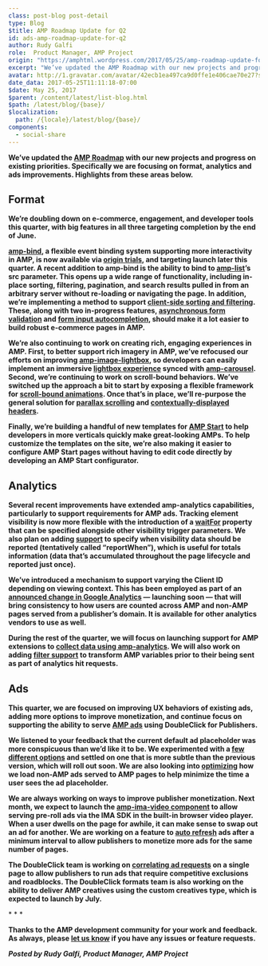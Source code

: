 ```yaml
---
class: post-blog post-detail
type: Blog
$title: AMP Roadmap Update for Q2
id: ads-amp-roadmap-update-for-q2
author: Rudy Galfi
role:  Product Manager, AMP Project
origin: "https://amphtml.wordpress.com/2017/05/25/amp-roadmap-update-for-q2/amp/"
excerpt: "We’ve updated the AMP Roadmap with our new projects and progress on existing priorities. Specifically we are focusing on format, analytics and ads improvements. Highlights from these areas below. Format We’re doubling down on e-commerce, engagement, and developer tools this quarter, with big features in all three targeting completion by the end of June. amp-bind, [&#8230;]"
avatar: http://1.gravatar.com/avatar/42ecb1ea497ca9d0ffe1e406cae70e27?s=96&d=identicon&r=G
date_data: 2017-05-25T11:11:18-07:00
$date: May 25, 2017
$parent: /content/latest/list-blog.html
$path: /latest/blog/{base}/
$localization:
  path: /{locale}/latest/blog/{base}/
components:
  - social-share
---
```


<div class="amp-wp-article-content">
<p><strong>We’ve updated the </strong><a href="https://www.ampproject.org/roadmap/"><strong>AMP Roadmap</strong></a><strong> with our new projects and progress on existing priorities. Specifically we are focusing on format, analytics and ads improvements. Highlights from these areas below.</strong></p>
<h2><strong>Format</strong></h2>
<p><strong>We’re doubling down on e-commerce, engagement, and developer tools this quarter, with big features in all three targeting completion by the end of June.</strong></p>
<p><a href="https://www.ampproject.org/docs/reference/components/amp-bind"><strong>amp-bind</strong></a><strong>, a flexible event binding system supporting more interactivity in AMP, is now available via </strong><a href="https://amphtml.wordpress.com/2017/04/19/test-amp-bind-on-your-site-with-an-origin-trial/amp/"><strong>origin trials</strong></a><strong>, and targeting launch later this quarter. A recent addition to amp-bind is the ability to bind to </strong><a href="https://www.ampproject.org/docs/reference/components/amp-list"><strong>amp-list</strong></a><strong>’s src parameter. This opens up a wide range of functionality, including in-place sorting, filtering, pagination, and search results pulled in from an arbitrary server without re-loading or navigating the page. In addition, we’re implementing a method to support </strong><a href="https://github.com/ampproject/amphtml/issues/8691"><strong>client-side sorting and filtering</strong></a><strong>. These, along with two in-progress features, </strong><a href="https://github.com/ampproject/amphtml/pull/9054"><strong>asynchronous form validation</strong></a><strong> and </strong><a href="https://github.com/ampproject/amphtml/issues/6625"><strong>form input autocompletion</strong></a><strong>, should make it a lot easier to build robust e-commerce pages in AMP.</strong></p>
<p><strong>We’re also continuing to work on creating rich, engaging experiences in AMP. First, to better support rich imagery in AMP, we’ve refocused our efforts on improving </strong><a href="https://www.ampproject.org/docs/reference/components/amp-image-lightbox"><strong>amp-image-lightbox</strong></a><strong>, so developers can easily implement an immersive </strong><a href="https://github.com/ampproject/amphtml/issues/4152"><strong>lightbox experience</strong></a><strong> synced with </strong><a href="https://www.ampproject.org/docs/reference/components/amp-carousel"><strong>amp-carousel</strong></a><strong>. Second, we’re continuing to work on scroll-bound behaviors. We’ve switched up the approach a bit to start by exposing a flexible framework for </strong><a href="https://github.com/ampproject/amphtml/issues/8411"><strong>scroll-bound animations</strong></a><strong>. Once that’s in place, we’ll re-purpose the general solution for </strong><a href="https://github.com/ampproject/amphtml/issues/1443"><strong>parallax scrolling</strong></a><strong> and </strong><a href="https://github.com/ampproject/amphtml/issues/8268"><strong>contextually-displayed headers</strong></a><strong>.</strong></p>
<p><strong>Finally, we’re building a handful of new templates for </strong><a href="http://ampstart.com"><strong>AMP Start</strong></a><strong> to help developers in more verticals quickly make great-looking AMPs. To help customize the templates on the site, we’re also making it easier to configure AMP Start pages without having to edit code directly by developing an AMP Start configurator.</strong></p>
<h2><strong>Analytics</strong></h2>
<p><strong>Several recent improvements have extended amp-analytics capabilities, particularly to support requirements for AMP ads. Tracking element visibility is now more flexible with the introduction of a </strong><a href="https://www.ampproject.org/docs/reference/components/amp-analytics#page-and-element-visibility-trigger"><strong>waitFor</strong></a><strong> property that can be specified alongside other visibility trigger parameters. We also plan on adding </strong><a href="https://github.com/ampproject/amphtml/issues/8977"><strong>support</strong></a><strong> to specify when visibility data should be reported (tentatively called “reportWhen”), which is useful for totals information (data that’s accumulated throughout the page lifecycle and reported just once).</strong></p>
<p><strong>We’ve introduced a mechanism to support varying the Client ID depending on viewing context. This has been employed as part of an </strong><a href="https://analytics.googleblog.com/2017/05/google-analytics-is-enhancing-support.html"><strong>announced change in Google Analytics</strong></a><strong> &#8212; launching soon &#8212; that will bring consistency to how users are counted across AMP and non-AMP pages served from a publisher’s domain. It is available for other analytics vendors to use as well.</strong></p>
<p><strong>During the rest of the quarter, we will focus on launching support for AMP extensions to </strong><a href="https://github.com/ampproject/amphtml/issues/6417"><strong>collect data using amp-analytics</strong></a><strong>. We will also work on adding </strong><a href="https://github.com/ampproject/amphtml/issues/2198"><strong>filter support</strong></a><strong> to transform AMP variables prior to their being sent as part of analytics hit requests.</strong></p>
<h2><strong>Ads</strong></h2>
<p><strong>This quarter, we are focused on improving UX behaviors of existing ads, adding more options to improve monetization, and continue focus on supporting the ability to serve </strong><a href="https://amphtml.wordpress.com/2017/01/30/ads-on-the-web-will-get-better-with-amp-heres-how/"><strong>AMP ads</strong></a><strong> using DoubleClick for Publishers. </strong></p>
<p><strong>We listened to your feedback that the current default ad placeholder was more conspicuous than we’d like it to be. We experimented with a </strong><a href="https://github.com/ampproject/amphtml/issues/8261"><strong>few different options</strong></a><strong> and settled on one that is more subtle than the previous version, which will roll out soon. We are also looking into </strong><a href="https://github.com/ampproject/amphtml/issues/7500"><strong>optimizing</strong></a><strong> how we load non-AMP ads served to AMP pages to help minimize the time a user sees the ad placeholder.</strong></p>
<p><strong>We are always working on ways to improve publisher monetization. Next month, we expect to launch the </strong><a href="https://github.com/ampproject/amphtml/issues/5233"><strong>amp-ima-video component</strong></a><strong> to allow serving pre-roll ads via the IMA SDK in the built-in browser video player. When a user dwells on the page for awhile, it can make sense to swap out an ad for another. We are working on a feature to </strong><a href="https://github.com/ampproject/amphtml/issues/4038"><strong>auto refresh</strong></a><strong> ads after a minimum interval to allow publishers to monetize more ads for the same number of pages.</strong></p>
<p><strong>The DoubleClick team is working on </strong><a href="https://github.com/ampproject/amphtml/issues/9115"><strong>correlating ad requests</strong></a><strong> on a single page to allow publishers to run ads that require competitive exclusions and roadblocks. The DoubleClick formats team is also working on the ability to deliver AMP creatives using the custom creatives type, which is expected to launch by July. </strong></p>
<p>* * *</p>
<p><strong>Thanks to the AMP development community for your work and feedback. As always, please </strong><a href="https://groups.google.com/forum/#!forum/amphtml-discuss"><strong>let us know</strong></a><strong> if you have any issues or feature requests.</strong></p>
<p><i><strong>Posted by Rudy Galfi, Product Manager, AMP Project</strong></i></p><br />  
</div>

